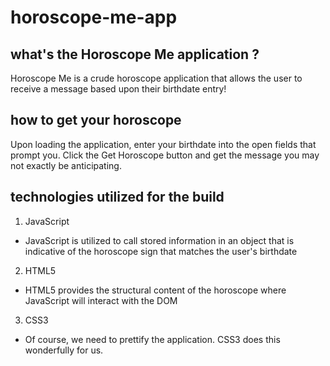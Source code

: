 # horoscope-me-app

## what's the Horoscope Me application ?

Horoscope Me is a crude horoscope application that allows the user to receive a message based upon their birthdate entry!

## how to get your horoscope

Upon loading the application, enter your birthdate into the open fields that prompt you.
Click the Get Horoscope button and get the message you may not exactly be anticipating.

## technologies utilized for the build

1. JavaScript

- JavaScript is utilized to call stored information in an object that is indicative of the horoscope sign that matches the user's birthdate

2. HTML5

- HTML5 provides the structural content of the horoscope where JavaScript will interact with the DOM

3. CSS3

- Of course, we need to prettify the application. CSS3 does this wonderfully for us.